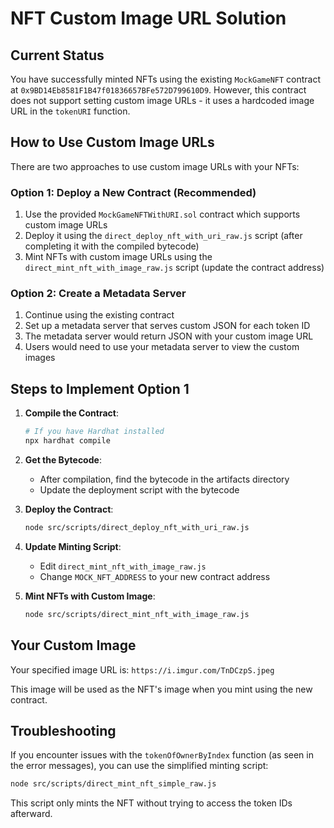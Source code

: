 # NFT Custom Image URL Solution

## Current Status

You have successfully minted NFTs using the existing `MockGameNFT` contract at `0x9BD14Eb8581F1B47f01836657BFe572D799610D9`. However, this contract does not support setting custom image URLs - it uses a hardcoded image URL in the `tokenURI` function.

## How to Use Custom Image URLs

There are two approaches to use custom image URLs with your NFTs:

### Option 1: Deploy a New Contract (Recommended)

1. Use the provided `MockGameNFTWithURI.sol` contract which supports custom image URLs
2. Deploy it using the `direct_deploy_nft_with_uri_raw.js` script (after completing it with the compiled bytecode)
3. Mint NFTs with custom image URLs using the `direct_mint_nft_with_image_raw.js` script (update the contract address)

### Option 2: Create a Metadata Server

1. Continue using the existing contract
2. Set up a metadata server that serves custom JSON for each token ID
3. The metadata server would return JSON with your custom image URL
4. Users would need to use your metadata server to view the custom images

## Steps to Implement Option 1

1. **Compile the Contract**:
   ```bash
   # If you have Hardhat installed
   npx hardhat compile
   ```

2. **Get the Bytecode**:
   - After compilation, find the bytecode in the artifacts directory
   - Update the deployment script with the bytecode

3. **Deploy the Contract**:
   ```bash
   node src/scripts/direct_deploy_nft_with_uri_raw.js
   ```

4. **Update Minting Script**:
   - Edit `direct_mint_nft_with_image_raw.js`
   - Change `MOCK_NFT_ADDRESS` to your new contract address

5. **Mint NFTs with Custom Image**:
   ```bash
   node src/scripts/direct_mint_nft_with_image_raw.js
   ```

## Your Custom Image

Your specified image URL is: `https://i.imgur.com/TnDCzpS.jpeg`

This image will be used as the NFT's image when you mint using the new contract.

## Troubleshooting

If you encounter issues with the `tokenOfOwnerByIndex` function (as seen in the error messages), you can use the simplified minting script:

```bash
node src/scripts/direct_mint_nft_simple_raw.js
```

This script only mints the NFT without trying to access the token IDs afterward. 